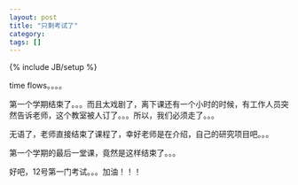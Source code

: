 ```yaml
---
layout: post
title: "只剩考试了"
category: 
tags: []
---
```

{% include JB/setup %}

time flows。。。。

第一个学期结束了。。。而且太戏剧了，离下课还有一个小时的时候，有工作人员突然告诉老师，这个教室被人订了。。。所以，我们必须走了。。。

无语了，老师直接结束了课程了，幸好老师是在介绍，自己的研究项目吧。。。

第一个学期的最后一堂课，竟然是这样结束了。。。

好吧，12号第一门考试。。。加油！！！